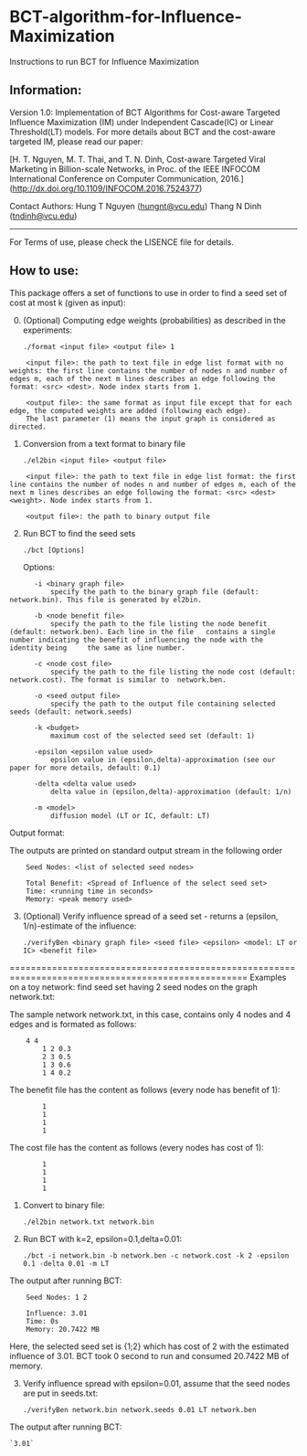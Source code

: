 # BCT-algorithm-for-Influence-Maximization
Instructions to run BCT for Influence Maximization

Information:
--------------------------------------------------------
Version 1.0: Implementation of BCT Algorithms for Cost-aware Targeted Influence Maximization (IM) under Independent Cascade(IC) or Linear Threshold(LT) models. For more details about BCT and the cost-aware targeted IM, please read our paper:

[H. T. Nguyen, M. T. Thai, and T. N. Dinh, Cost-aware Targeted Viral Marketing in Billion-scale Networks, in Proc. of the IEEE INFOCOM International Conference on Computer Communication, 2016.] (http://dx.doi.org/10.1109/INFOCOM.2016.7524377)

Contact Authors: Hung T Nguyen (hungnt@vcu.edu)
		     Thang N Dinh (tndinh@vcu.edu)

-------------------------------------------------------
For Terms of use, please check the LISENCE file for details.

How to use:
--------------------------------------------------------
This package offers a set of functions to use in order to find a seed set of cost at most k (given as input):

0. (Optional) Computing edge weights (probabilities) as described in the experiments:

      `./format <input file> <output file> 1`

```
	<input file>: the path to text file in edge list format with no weights: the first line contains the number of nodes n and number of edges m, each of the next m lines describes an edge following the format: <src> <dest>. Node index starts from 1.
	
	<output file>: the same format as input file except that for each edge, the computed weights are added (following each edge).
	The last parameter (1) means the input graph is considered as directed.
```

1. Conversion from a text format to binary file

      `./el2bin <input file> <output file>`
      
```
    <input file>: the path to text file in edge list format: the first line contains the number of nodes n and number of edges m, each of the next m lines describes an edge following the format: <src> <dest> <weight>. Node index starts from 1.
    
    <output file>: the path to binary output file

```
2. Run BCT to find the seed sets

      `./bct [Options]`

    Options:
```
      -i <binary graph file>
          specify the path to the binary graph file (default: network.bin). This file is generated by el2bin.
       
      -b <node benefit file>
          specify the path to the file listing the node benefit (default: network.ben). Each line in the file 	contains a single number indicating the benefit of influencing the node with the identity being 	the same as line number.
	        
      -c <node cost file>
          specify the path to the file listing the node cost (default: network.cost). The format is similar to 	network.ben.

      -o <seed output file>
          specify the path to the output file containing selected seeds (default: network.seeds)
    
      -k <budget>
          maximum cost of the selected seed set (default: 1)
      
      -epsilon <epsilon value used>
          epsilon value in (epsilon,delta)-approximation (see our paper for more details, default: 0.1)
      
      -delta <delta value used>
          delta value in (epsilon,delta)-approximation (default: 1/n)
      
      -m <model>
          diffusion model (LT or IC, default: LT)
```

Output format:
  
  The outputs are printed on standard output stream in the following order

```
    Seed Nodes: <list of selected seed nodes>
    
    Total Benefit: <Spread of Influence of the select seed set>
    Time: <running time in seconds>
    Memory: <peak memory used>
```

3. (Optional) Verify influence spread of a seed set - returns a (epsilon, 1/n)-estimate of the influence:

      `./verifyBen <binary graph file> <seed file> <epsilon> <model: LT or IC> <benefit file>`


===================================================================================================
Examples on a toy network: find seed set having 2 seed nodes on the graph network.txt:

The sample network network.txt, in this case, contains only 4 nodes and 4 edges and is formated as follows:

```
    4 4
		1 2 0.3
		2 3 0.5
		1 3 0.6
		1 4 0.2
```

The benefit file has the content as follows (every node has benefit of 1):
```
		1
		1
		1
		1
```

The cost file has the content as follows (every nodes has cost of 1):
```
		1
		1
		1
		1
```

1. Convert to binary file:

    `./el2bin network.txt network.bin`

2. Run BCT with k=2, epsilon=0.1,delta=0.01:

    `./bct -i network.bin -b network.ben -c network.cost -k 2 -epsilon 0.1 -delta 0.01 -m LT`

  The output after running BCT:

        Seed Nodes: 1 2

        Influence: 3.01
        Time: 0s
        Memory: 20.7422 MB

Here, the selected seed set is {1;2} which has cost of 2 with the estimated influence of 3.01. BCT took 0 second to run and consumed 20.7422 MB of memory.

3. Verify influence spread with epsilon=0.01, assume that the seed nodes are put in seeds.txt:

      `./verifyBen network.bin network.seeds 0.01 LT network.ben`

  The output after running BCT:

    `3.01`
